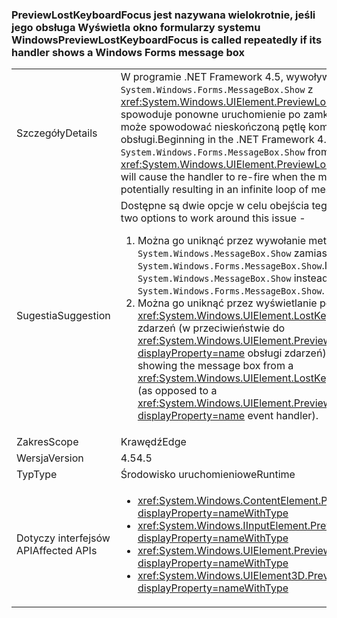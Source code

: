 ### <a name="previewlostkeyboardfocus-is-called-repeatedly-if-its-handler-shows-a-windows-forms-message-box"></a><span data-ttu-id="48498-101">PreviewLostKeyboardFocus jest nazywana wielokrotnie, jeśli jego obsługa Wyświetla okno formularzy systemu Windows</span><span class="sxs-lookup"><span data-stu-id="48498-101">PreviewLostKeyboardFocus is called repeatedly if its handler shows a Windows Forms message box</span></span>

|   |   |
|---|---|
|<span data-ttu-id="48498-102">Szczegóły</span><span class="sxs-lookup"><span data-stu-id="48498-102">Details</span></span>|<span data-ttu-id="48498-103">W programie .NET Framework 4.5, wywoływania <code>System.Windows.Forms.MessageBox.Show</code> z <xref:System.Windows.UIElement.PreviewLostKeyboardFocus> obsługi spowoduje ponowne uruchomienie po zamknięciu okna komunikatu może spowodować nieskończoną pętlę komunikatów programu obsługi.</span><span class="sxs-lookup"><span data-stu-id="48498-103">Beginning in the .NET Framework 4.5, calling <code>System.Windows.Forms.MessageBox.Show</code> from a <xref:System.Windows.UIElement.PreviewLostKeyboardFocus> handler will cause the handler to re-fire when the message box is closed, potentially resulting in an infinite loop of message boxes.</span></span>|
|<span data-ttu-id="48498-104">Sugestia</span><span class="sxs-lookup"><span data-stu-id="48498-104">Suggestion</span></span>|<span data-ttu-id="48498-105">Dostępne są dwie opcje w celu obejścia tego problemu —</span><span class="sxs-lookup"><span data-stu-id="48498-105">There are two options to work around this issue -</span></span><ol><li><span data-ttu-id="48498-106">Można go uniknąć przez wywołanie metody <code>System.Windows.MessageBox.Show</code> zamiast <code>System.Windows.Forms.MessageBox.Show</code>.</span><span class="sxs-lookup"><span data-stu-id="48498-106">It may be avoided by calling <code>System.Windows.MessageBox.Show</code> instead of <code>System.Windows.Forms.MessageBox.Show</code>.</span></span></li><li><span data-ttu-id="48498-107">Można go uniknąć przez wyświetlanie pola komunikatu z <xref:System.Windows.UIElement.LostKeyboardFocus> obsługi zdarzeń (w przeciwieństwie do <xref:System.Windows.UIElement.PreviewLostKeyboardFocus?displayProperty=name> obsługi zdarzeń).</span><span class="sxs-lookup"><span data-stu-id="48498-107">It may be avoided by showing the message box from a <xref:System.Windows.UIElement.LostKeyboardFocus> event handler (as opposed to a <xref:System.Windows.UIElement.PreviewLostKeyboardFocus?displayProperty=name> event handler).</span></span></li></ol>|
|<span data-ttu-id="48498-108">Zakres</span><span class="sxs-lookup"><span data-stu-id="48498-108">Scope</span></span>|<span data-ttu-id="48498-109">Krawędź</span><span class="sxs-lookup"><span data-stu-id="48498-109">Edge</span></span>|
|<span data-ttu-id="48498-110">Wersja</span><span class="sxs-lookup"><span data-stu-id="48498-110">Version</span></span>|<span data-ttu-id="48498-111">4.5</span><span class="sxs-lookup"><span data-stu-id="48498-111">4.5</span></span>|
|<span data-ttu-id="48498-112">Typ</span><span class="sxs-lookup"><span data-stu-id="48498-112">Type</span></span>|<span data-ttu-id="48498-113">Środowisko uruchomieniowe</span><span class="sxs-lookup"><span data-stu-id="48498-113">Runtime</span></span>|
|<span data-ttu-id="48498-114">Dotyczy interfejsów API</span><span class="sxs-lookup"><span data-stu-id="48498-114">Affected APIs</span></span>|<ul><li><xref:System.Windows.ContentElement.PreviewLostKeyboardFocus?displayProperty=nameWithType></li><li><xref:System.Windows.IInputElement.PreviewLostKeyboardFocus?displayProperty=nameWithType></li><li><xref:System.Windows.UIElement.PreviewLostKeyboardFocus?displayProperty=nameWithType></li><li><xref:System.Windows.UIElement3D.PreviewLostKeyboardFocus?displayProperty=nameWithType></li></ul>|

